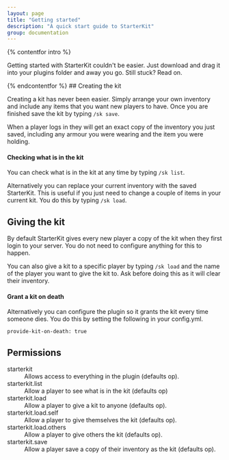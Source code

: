 ```yaml
---
layout: page
title: "Getting started"
description: "A quick start guide to StarterKit"
group: documentation
---
```

{% contentfor intro %}
<p class="lead">Getting started with StarterKit couldn't be easier. Just download and drag it into your plugins folder and away you go. Still stuck? Read on.</p>
{% endcontentfor %}
## Creating the kit

Creating a kit has never been easier. Simply arrange your own inventory and include any items that you want new players to have. Once you are finished save the kit by typing `/sk save`.

When a player logs in they will get an exact copy of the inventory you just saved, including any armour you were wearing and the item you were holding.

#### Checking what is in the kit

You can check what is in the kit at any time by typing `/sk list`.

Alternatively you can replace your current inventory with the saved StarterKit. This is useful if you just need to change a couple of items in your current kit. You do this by typing `/sk load`.

## Giving the kit

By default StarterKit gives every new player a copy of the kit when they first login to your server. You do not need to configure anything for this to happen.

You can also give a kit to a specific player by typing `/sk load` and the name of the player you want to give the kit to. Ask before doing this as it will clear their inventory.

#### Grant a kit on death

Alternatively you can configure the plugin so it grants the kit every time someone dies. You do this by setting the following in your config.yml.

    provide-kit-on-death: true

## Permissions

<dl>
  <dt>starterkit</dt>
  <dd>Allows access to everything in the plugin (defaults op).</dd>
  <dt>starterkit.list</dt>
  <dd>Allow a player to see what is in the kit (defaults op)</dd>
  <dt>starterkit.load</dt>
  <dd>Allow a player to give a kit to anyone (defaults op).</dd>
  <dt>starterkit.load.self</dt>
  <dd>Allow a player to give themselves the kit (defaults op).</dd>
  <dt>starterkit.load.others</dt>
  <dd>Allow a player to give others the kit (defaults op).</dd>
  <dt>starterkit.save</dt>
  <dd>Allow a player save a copy of their inventory as the kit (defaults op).</dd>
</dl>